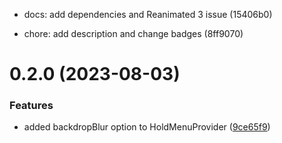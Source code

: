 

* docs: add dependencies and Reanimated 3 issue (15406b0)

* chore: add description and change badges (8ff9070)

# 0.2.0 (2023-08-03)


### Features

* added backdropBlur option to HoldMenuProvider ([9ce65f9](https://github.com/hadnet/react-native-hold-menu-no-expo/commit/9ce65f96bf1e7af239b4d93b9488c510b38c7aeb))